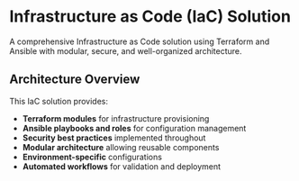 # Infrastructure as Code (IaC) Solution

A comprehensive Infrastructure as Code solution using Terraform and Ansible with modular, secure, and well-organized architecture.

## Architecture Overview

This IaC solution provides:
- **Terraform modules** for infrastructure provisioning
- **Ansible playbooks and roles** for configuration management
- **Security best practices** implemented throughout
- **Modular architecture** allowing reusable components
- **Environment-specific** configurations
- **Automated workflows** for validation and deployment
